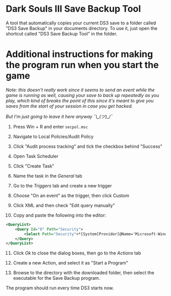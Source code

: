 # Dark Souls III Save Backup Tool

A tool that automatically copies your current DS3 save to a folder called "DS3 Save Backup" in your documents directory.
To use it, just open the shortcut called "DS3 Save Backup Tool" in the folder.

# Additional instructions for making the program run when you start the game
*Note: this doesn't really work since it seems to send an event while the game is running as well, causing your save to back up repeatedly as you play, which kind of breaks the point of this since it's meant to give you saves from the start of your session in case you get hacked.*

*But I'm just going to leave it here anyway ¯\\\_(ツ)\_/¯*

1. Press Win + R and enter `secpol.msc`

2. Navigate to Local Policies/Audit Policy

3. Click "Audit process tracking" and tick the checkbox behind "Success"

4. Open Task Scheduler

5. Click "Create Task"

6. Name the task in the *General* tab

7. Go to the *Triggers* tab and create a new trigger

8. Choose "On an event" as the trigger, then click Custom

9. Click XML and then check "Edit query manually"

10. Copy and paste the following into the editor:

```xml
<QueryList>
	<Query Id="0" Path="Security">
		<Select Path="Security">*[System[Provider[@Name='Microsoft-Windows-Security-Auditing'] and Task = 13312 and (band(Keywords,9007199254740992)) and (EventID=4688)]] and *[EventData[Data[@Name='NewProcessName'] and (Data= <!--- path to game here ---> 'C:\Program Files (x86)\Steam\steamapps\common\DARK SOULS III\Game\DarkSoulsIII.exe')]]</Select>
	</Query>
</QueryList>
```

11. Click *Ok* to close the dialog boxes, then go to the *Actions* tab

12. Create a new Action, and select it as "Start a Program"

13. Browse to the directory with the downloaded folder, then select the executable for the Save Backup program.

The program should run every time DS3 starts now.
